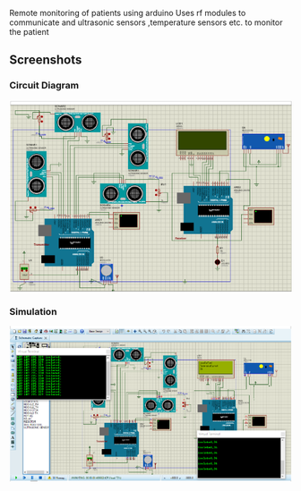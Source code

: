 Remote monitoring of patients using arduino
Uses rf modules to communicate and ultrasonic sensors ,temperature sensors etc. to monitor the patient

## Screenshots

### Circuit Diagram
![CircuitDiagram](screenshots\CircuitDiagram.png)


### Simulation
![Simulation](screenshots\Simulation.png)

